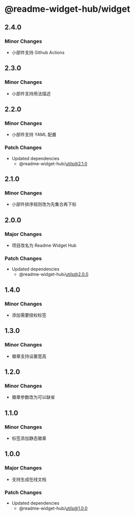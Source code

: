 # @readme-widget-hub/widget

## 2.4.0

### Minor Changes

- 小部件支持 Github Actions

## 2.3.0

### Minor Changes

- 小部件支持用法描述

## 2.2.0

### Minor Changes

- 小部件支持 YAML 配置

### Patch Changes

- Updated dependencies
  - @readme-widget-hub/utils@2.1.0

## 2.1.0

### Minor Changes

- 小部件排序规则改为先集合再下标

## 2.0.0

### Major Changes

- 项目改名为 Readme Widget Hub

### Patch Changes

- Updated dependencies
  - @readme-widget-hub/utils@2.0.0

## 1.4.0

### Minor Changes

- 添加需要授权标签

## 1.3.0

### Minor Changes

- 徽章支持设置宽高

## 1.2.0

### Minor Changes

- 徽章参数改为可以缺省

## 1.1.0

### Minor Changes

- 标签添加静态徽章

## 1.0.0

### Major Changes

- 支持生成在线文档

### Patch Changes

- Updated dependencies
  - @readme-widget-hub/utils@1.0.0
